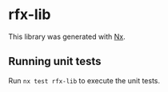 # rfx-lib

This library was generated with [Nx](https://nx.dev).

## Running unit tests

Run `nx test rfx-lib` to execute the unit tests.
